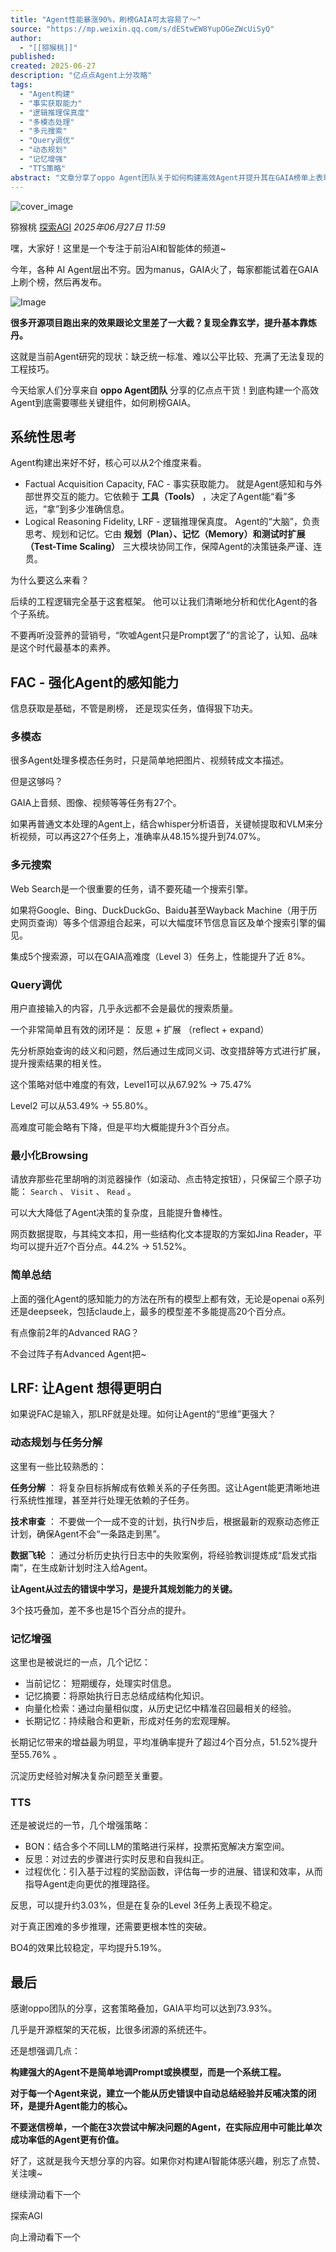 ```yaml
---
title: "Agent性能暴涨90%，刷榜GAIA可太容易了～"
source: "https://mp.weixin.qq.com/s/dEStwEW8YupOGeZWcUiSyQ"
author:
  - "[[猕猴桃]]"
published:
created: 2025-06-27
description: "亿点点Agent上分攻略"
tags:
  - "Agent构建"
  - "事实获取能力"
  - "逻辑推理保真度"
  - "多模态处理"
  - "多元搜索"
  - "Query调优"
  - "动态规划"
  - "记忆增强"
  - "TTS策略"
abstract: "文章分享了oppo Agent团队关于如何构建高效Agent并提升其在GAIA榜单上表现的干货内容。"
---
```

![cover_image](https://mmbiz.qpic.cn/mmbiz_jpg/d08lv0anUnjUtibrZMsiciamQxgNtibdRKRe9hibdf7a688PBlNHjibibkricDfTb6piaCuTsU1WcticJMseJXabEiadQIppA/0?wx_fmt=jpeg)

猕猴桃 [探索AGI](https://mp.weixin.qq.com/s/) *2025年06月27日 11:59*

嘿，大家好！这里是一个专注于前沿AI和智能体的频道~

今年，各种 AI Agent层出不穷。因为manus，GAIA火了，每家都能试着在GAIA上刷个榜，然后再发布。

![Image](https://mmbiz.qpic.cn/mmbiz_png/d08lv0anUnjUtibrZMsiciamQxgNtibdRKRe8WevtP4gpx2GH9AXOIAicSwufeics5UL9kZqrkiaoECXMdcd3RX90yZeA/640?wx_fmt=png&from=appmsg&watermark=1&tp=webp&wxfrom=5&wx_lazy=1)

**很多开源项目跑出来的效果跟论文里差了一大截？复现全靠玄学，提升基本靠炼丹。**

这就是当前Agent研究的现状：缺乏统一标准、难以公平比较、充满了无法复现的工程技巧。

今天给家人们分享来自 **oppo Agent团队** 分享的亿点点干货！到底构建一个高效Agent到底需要哪些关键组件，如何刷榜GAIA。

## 系统性思考

Agent构建出来好不好，核心可以从2个维度来看。

- Factual Acquisition Capacity, FAC - 事实获取能力。 就是Agent感知和与外部世界交互的能力。它依赖于 **工具（Tools）** ，决定了Agent能“看”多远，“拿”到多少准确信息。
- Logical Reasoning Fidelity, LRF - 逻辑推理保真度。 Agent的“大脑”，负责思考、规划和记忆。它由 **规划（Plan）、记忆（Memory）和测试时扩展（Test-Time Scaling）** 三大模块协同工作，保障Agent的决策链条严谨、连贯。

为什么要这么来看？

后续的工程逻辑完全基于这套框架。 他可以让我们清晰地分析和优化Agent的各个子系统。

不要再听没营养的营销号，“吹嘘Agent只是Prompt罢了”的言论了，认知、品味是这个时代最基本的素养。

## FAC - 强化Agent的感知能力

信息获取是基础，不管是刷榜， 还是现实任务，值得狠下功夫。

### 多模态

很多Agent处理多模态任务时，只是简单地把图片、视频转成文本描述。

但是这够吗？

GAIA上音频、图像、视频等等任务有27个。

如果再普通文本处理的Agent上，结合whisper分析语音，关键帧提取和VLM来分析视频，可以再这27个任务上，准确率从48.15%提升到74.07%。

### 多元搜索

Web Search是一个很重要的任务，请不要死磕一个搜索引擎。

如果将Google、Bing、DuckDuckGo、Baidu甚至Wayback Machine（用于历史网页查询）等多个信源组合起来，可以大幅度环节信息盲区及单个搜索引擎的偏见。

集成5个搜索源，可以在GAIA高难度（Level 3）任务上，性能提升了近 8%。

### Query调优

用户直接输入的内容，几乎永远都不会是最优的搜索质量。

一个非常简单且有效的闭环是： 反思 + 扩展 （reflect + expand）

先分析原始查询的歧义和问题，然后通过生成同义词、改变措辞等方式进行扩展，提升搜索结果的相关性。

这个策略对低中难度的有效，Level1可以从67.92% -> 75.47%

Level2 可以从53.49% -> 55.80%。

高难度可能会略有下降，但是平均大概能提升3个百分点。

### 最小化Browsing

请放弃那些花里胡哨的浏览器操作（如滚动、点击特定按钮），只保留三个原子功能： `Search` 、 `Visit` 、 `Read` 。

可以大大降低了Agent决策的复杂度，且能提升鲁棒性。

网页数据提取，与其纯文本扣，用一些结构化文本提取的方案如Jina Reader，平均可以提升近7个百分点。44.2% -> 51.52%。

### 简单总结

上面的强化Agent的感知能力的方法在所有的模型上都有效，无论是openai o系列还是deepseek，包括claude上，最多的模型差不多能提高20个百分点。

有点像前2年的Advanced RAG？

不会过阵子有Advanced Agent把~

## LRF: 让Agent 想得更明白

如果说FAC是输入，那LRF就是处理。如何让Agent的“思维”更强大？

### 动态规划与任务分解

这里有一些比较熟悉的：

**任务分解** ： 将复杂目标拆解成有依赖关系的子任务图。这让Agent能更清晰地进行系统性推理，甚至并行处理无依赖的子任务。

**技术审查** ： 不要做一个一成不变的计划，执行N步后，根据最新的观察动态修正计划，确保Agent不会“一条路走到黑”。

**数据飞轮** ： 通过分析历史执行日志中的失败案例，将经验教训提炼成“启发式指南”，在生成新计划时注入给Agent。

**让Agent从过去的错误中学习，是提升其规划能力的关键。**

3个技巧叠加，差不多也是15个百分点的提升。

### 记忆增强

这里也是被说烂的一点，几个记忆：

- 当前记忆： 短期缓存，处理实时信息。
- 记忆摘要：将原始执行日志总结成结构化知识。
- 向量化检索：通过向量相似度，从历史记忆中精准召回最相关的经验。
- 长期记忆：持续融合和更新，形成对任务的宏观理解。

长期记忆带来的增益最为明显，平均准确率提升了超过4个百分点，51.52%提升至55.76% 。

沉淀历史经验对解决复杂问题至关重要。

### TTS

还是被说烂的一节，几个增强策略：

- BON：结合多个不同LLM的策略进行采样，投票拓宽解决方案空间。
- 反思：对过去的步骤进行实时反思和自我纠正。
- 过程优化：引入基于过程的奖励函数，评估每一步的进展、错误和效率，从而指导Agent走向更优的推理路径。

反思，可以提升约3.03%，但是在复杂的Level 3任务上表现不稳定。

对于真正困难的多步推理，还需要更根本性的突破。

BO4的效果比较稳定，平均提升5.19%。

## 最后

感谢oppo团队的分享，这套策略叠加，GAIA平均可以达到73.93%。

几乎是开源框架的天花板，比很多闭源的系统还牛。

还是想强调几点：

**构建强大的Agent不是简单地调Prompt或换模型，而是一个系统工程。**

**对于每一个Agent来说，建立一个能从历史错误中自动总结经验并反哺决策的闭环，是提升Agent能力的核心。**

**不要迷信榜单，一个能在3次尝试中解决问题的Agent，在实际应用中可能比单次成功率低的Agent更有价值。**

好了，这就是我今天想分享的内容。如果你对构建AI智能体感兴趣，别忘了点赞、关注噢~

  

继续滑动看下一个

探索AGI

向上滑动看下一个